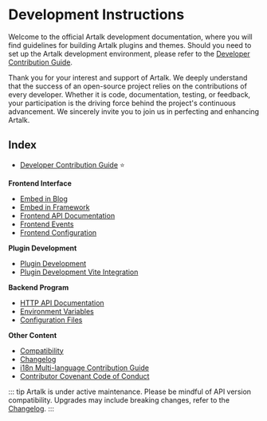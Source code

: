 # Development Instructions

Welcome to the official Artalk development documentation, where you will find guidelines for building Artalk plugins and themes. Should you need to set up the Artalk development environment, please refer to the [Developer Contribution Guide](./contributing.md).

Thank you for your interest and support of Artalk. We deeply understand that the success of an open-source project relies on the contributions of every developer. Whether it is code, documentation, testing, or feedback, your participation is the driving force behind the project's continuous advancement. We sincerely invite you to join us in perfecting and enhancing Artalk.

## Index

- [Developer Contribution Guide](./contributing.md) ⭐️

**Frontend Interface**

- [Embed in Blog](./import-blog.md)
- [Embed in Framework](./import-framework.md)
- [Frontend API Documentation](./fe-api.md)
- [Frontend Events](./event.md)
- [Frontend Configuration](../guide/frontend/config.md)

**Plugin Development**

- [Plugin Development](./plugin.md)
- [Plugin Development Vite Integration](https://github.com/ArtalkJS/Artalk/blob/master/ui/plugin-kit/README.md)

**Backend Program**

- <a href="/http-api.html" target="_blank">HTTP API Documentation</a>
- [Environment Variables](../guide/env.md)
- [Configuration Files](../guide/backend/config.md)

**Other Content**

- [Compatibility](../develop/compatibility.md)
- [Changelog](https://github.com/ArtalkJS/Artalk/blob/master/CHANGELOG.md)
- [i18n Multi-language Contribution Guide](../guide/frontend/i18n.md#贡献翻译)
- [Contributor Covenant Code of Conduct](https://github.com/ArtalkJS/Artalk/blob/master/CODE_OF_CONDUCT.md)

::: tip
Artalk is under active maintenance. Please be mindful of API version compatibility. Upgrades may include breaking changes, refer to the [Changelog](https://github.com/ArtalkJS/Artalk/blob/master/CHANGELOG.md).
:::

